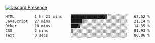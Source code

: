 [![Discord Presence](https://lanyard.cnrad.dev/api/689805100331696149)](https://discord.com/users/689805100331696149)

<!--START_SECTION:waka-->

```txt
HTML         1 hr 21 mins    ███████████████▓░░░░░░░░░   62.52 %
JavaScript   27 mins         █████▒░░░░░░░░░░░░░░░░░░░   21.14 %
Other        18 mins         ███▓░░░░░░░░░░░░░░░░░░░░░   14.35 %
CSS          2 mins          ▒░░░░░░░░░░░░░░░░░░░░░░░░   01.93 %
Text         0 secs          ░░░░░░░░░░░░░░░░░░░░░░░░░   00.06 %
```

<!--END_SECTION:waka-->
<img src="https://hit.yhype.me/github/profile?user_id=53441990" alt="">
